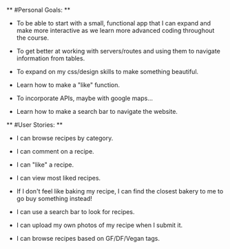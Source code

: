 ** #Personal Goals: **

- To be able to start with a small, functional app that I can expand and make more interactive as we learn more advanced coding throughout the course.

- To get better at working with servers/routes and using them to navigate information from tables.

- To expand on my css/design skills to make something beautiful.

- Learn how to make a "like" function.

- To incorporate APIs, maybe with google maps...

- Learn how to make a search bar to navigate the website.


** #User Stories: **

- I can browse recipes by category.

- I can comment on a recipe.

- I can "like" a recipe.

- I can view most liked recipes.

- If I don't feel like baking my recipe, I can find the closest bakery to me to go buy something instead!

- I can use a search bar to look for recipes.

- I can upload my own photos of my recipe when I submit it.

- I can browse recipes based on GF/DF/Vegan tags.
